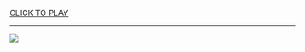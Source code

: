 
<a href="https://premium76.site?title=boba_games_unblocked&ref=13M">CLICK TO PLAY</a></h3>
<hr>

<a href="https://premium76.site?title=boba_games_unblocked&ref=13M"><img src="https://clearcache.store/games.png"></a>


